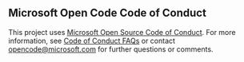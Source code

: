 ## <a name="microsoft-open-source-code-of-conduct"></a>Microsoft Open Code Code of Conduct

This project uses [Microsoft Open Source Code of Conduct](https://opensource.microsoft.com/codeofconduct/). For more information, see [Code of Conduct FAQs](https://opensource.microsoft.com/codeofconduct/faq/) or contact opencode@microsoft.com for further questions or comments.
